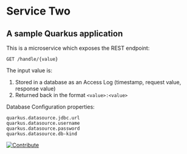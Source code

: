 # Service Two

## A sample Quarkus application

This is a microservice which exposes the REST endpoint:

`GET /handle/{value}`

The input value is:

1. Stored in a database as an Access Log (timestamp, request value, response value)
2. Returned back in the format `<value>:<value>`

Database Configuration properties:

`quarkus.datasource.jdbc.url`  
`quarkus.datasource.username`  
`quarkus.datasource.password`  
`quarkus.datasource.db-kind`  

[![Contribute](https://www.eclipse.org/che/contribute.svg)](https://devspaces.apps.cluster-t9r5h.t9r5h.sandbox3255.opentlc.com/#https://github.com/shirodkar/service-two.git)
